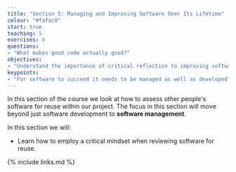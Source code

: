 ```yaml
---
title: "Section 5: Managing and Improving Software Over Its Lifetime"
colour: "#fafac8"
start: true
teaching: 5
exercises: 0
questions:
- "What makes good code actually good?"
objectives:
- "Understand the importance of critical reflection to improving software quality and reusability."
keypoints:
- "For software to succeed it needs to be managed as well as developed."
---
```


In this section of the course we look at how to assess other people's software for reuse within our project.
The focus in this section will move beyond just software development to **software management**.

In this section we will:
- Learn how to employ a critical mindset when reviewing software for reuse.

{% include links.md %}

